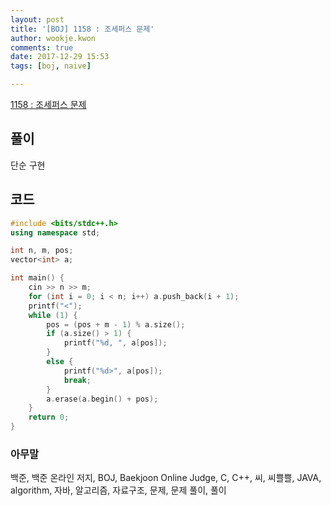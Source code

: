 ```yaml
---
layout: post
title: '[BOJ] 1158 : 조세퍼스 문제'
author: wookje.kwon
comments: true
date: 2017-12-29 15:53
tags: [boj, naive]

---
```


[1158 : 조세퍼스 문제](https://www.acmicpc.net/problem/1158)

## 풀이

단순 구현  

## 코드

```cpp
#include <bits/stdc++.h>
using namespace std;

int n, m, pos;
vector<int> a;

int main() {
	cin >> n >> m;
	for (int i = 0; i < n; i++) a.push_back(i + 1);
	printf("<");
	while (1) {
		pos = (pos + m - 1) % a.size();
		if (a.size() > 1) {
			printf("%d, ", a[pos]);
		}
		else {
			printf("%d>", a[pos]);
			break;
		}
		a.erase(a.begin() + pos);
	}
	return 0;
}
```

### 아무말  
백준, 백준 온라인 저지, BOJ, Baekjoon Online Judge, C, C++, 씨, 씨쁠쁠, JAVA, algorithm, 자바, 알고리즘, 자료구조, 문제, 문제 풀이, 풀이
